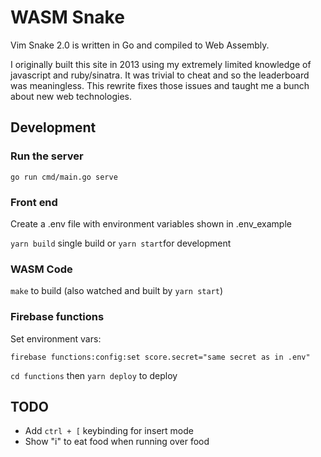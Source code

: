 # WASM Snake

Vim Snake 2.0 is written in Go and compiled to Web Assembly.

I originally built this site in 2013 using my extremely limited knowledge of javascript and ruby/sinatra. It was trivial to cheat and so the leaderboard was meaningless. This rewrite fixes those issues and taught me a bunch about new web technologies.

## Development

### Run the server

`go run cmd/main.go serve`

### Front end

Create a .env file with environment variables shown in .env_example

`yarn build` single build or `yarn start`for development

### WASM Code

`make` to build (also watched and built by `yarn start`)

### Firebase functions

Set environment vars:

`firebase functions:config:set score.secret="same secret as in .env"`

`cd functions` then `yarn deploy` to deploy

## TODO

- Add `ctrl + [` keybinding for insert mode
- Show "i" to eat food when running over food
